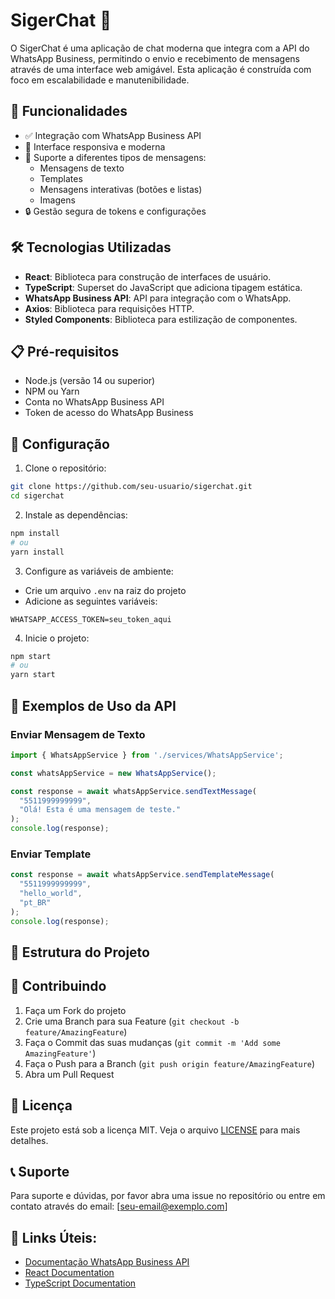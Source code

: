 # SigerChat 💬

O SigerChat é uma aplicação de chat moderna que integra com a API do WhatsApp Business, permitindo o envio e recebimento de mensagens através de uma interface web amigável. Esta aplicação é construída com foco em escalabilidade e manutenibilidade.

## 🚀 Funcionalidades

- ✅ Integração com WhatsApp Business API
- 📱 Interface responsiva e moderna
- 💬 Suporte a diferentes tipos de mensagens:
  - Mensagens de texto
  - Templates
  - Mensagens interativas (botões e listas)
  - Imagens
- 🔒 Gestão segura de tokens e configurações

## 🛠️ Tecnologias Utilizadas

- **React**: Biblioteca para construção de interfaces de usuário.
- **TypeScript**: Superset do JavaScript que adiciona tipagem estática.
- **WhatsApp Business API**: API para integração com o WhatsApp.
- **Axios**: Biblioteca para requisições HTTP.
- **Styled Components**: Biblioteca para estilização de componentes.

## 📋 Pré-requisitos

- Node.js (versão 14 ou superior)
- NPM ou Yarn
- Conta no WhatsApp Business API
- Token de acesso do WhatsApp Business

## 🔧 Configuração

1. Clone o repositório:
```bash
git clone https://github.com/seu-usuario/sigerchat.git
cd sigerchat
```

2. Instale as dependências:
```bash
npm install
# ou
yarn install
```

3. Configure as variáveis de ambiente:
- Crie um arquivo `.env` na raiz do projeto
- Adicione as seguintes variáveis:
```env
WHATSAPP_ACCESS_TOKEN=seu_token_aqui
```

4. Inicie o projeto:
```bash
npm start
# ou
yarn start
```

## 📱 Exemplos de Uso da API

### Enviar Mensagem de Texto
```typescript
import { WhatsAppService } from './services/WhatsAppService';

const whatsAppService = new WhatsAppService();

const response = await whatsAppService.sendTextMessage(
  "5511999999999",
  "Olá! Esta é uma mensagem de teste."
);
console.log(response);
```

### Enviar Template
```typescript
const response = await whatsAppService.sendTemplateMessage(
  "5511999999999",
  "hello_world",
  "pt_BR"
);
console.log(response);
```

## 📂 Estrutura do Projeto

## 🤝 Contribuindo

1. Faça um Fork do projeto
2. Crie uma Branch para sua Feature (`git checkout -b feature/AmazingFeature`)
3. Faça o Commit das suas mudanças (`git commit -m 'Add some AmazingFeature'`)
4. Faça o Push para a Branch (`git push origin feature/AmazingFeature`)
5. Abra um Pull Request

## 📄 Licença

Este projeto está sob a licença MIT. Veja o arquivo [LICENSE](LICENSE) para mais detalhes.

## 📞 Suporte

Para suporte e dúvidas, por favor abra uma issue no repositório ou entre em contato através do email: [seu-email@exemplo.com]

## 🔗 Links Úteis:
- [Documentação WhatsApp Business API](https://developers.facebook.com/docs/whatsapp)
- [React Documentation](https://reactjs.org/)
- [TypeScript Documentation](https://www.typescriptlang.org/)
